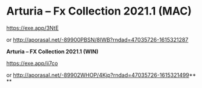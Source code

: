 # **Arturia – Fx Collection 2021.1 (MAC)**

https://exe.app/3NtE

or
http://aporasal.net/-89900PBSN/8IWB?rndad=47035726-1615321287

**Arturia – FX Collection 2021.1 (WIN)**

https://exe.app/ii7co

or
http://aporasal.net/-89902WHOP/4Kjp?rndad=47035726-1615321499**
**

